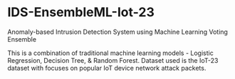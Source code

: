 # IDS-EnsembleML-Iot-23
Anomaly-based Intrusion Detection System using Machine Learning Voting Ensemble 

This is a combination of traditional machine learning models - Logistic Regression, Decision Tree, & Random Forest.
Dataset used is the IoT-23 dataset with focuses on popular IoT device network attack packets.
